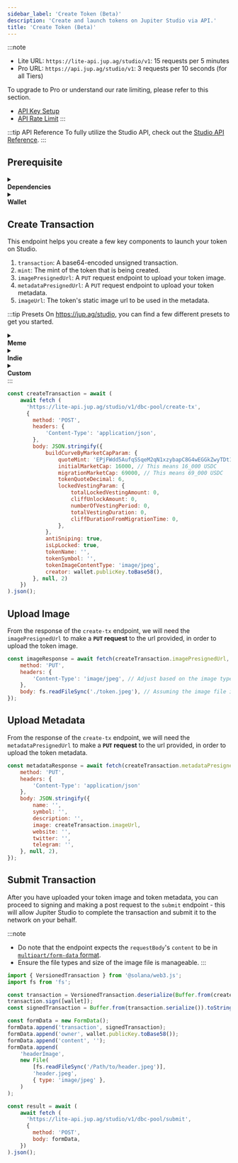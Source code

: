 ```yaml
---
sidebar_label: 'Create Token (Beta)'
description: 'Create and launch tokens on Jupiter Studio via API.'
title: 'Create Token (Beta)'
---
```


<head>
    <title>Create Token (Beta)</title>
    <meta name='twitter:card' content='summary' />
</head>

:::note
- Lite URL: `https://lite-api.jup.ag/studio/v1`: 15 requests per 5 minutes
- Pro URL: `https://api.jup.ag/studio/v1`: 3 requests per 10 seconds (for all Tiers)

To upgrade to Pro or understand our rate limiting, please refer to this section.
- [API Key Setup](/docs/api-setup)
- [API Rate Limit](/docs/api-rate-limit)
:::

:::tip API Reference
To fully utilize the Studio API, check out the [Studio API Reference](/docs/api/studio-api).
:::

## Prerequisite

<details>
    <summary>
        <div>
            <div>
                <b>Dependencies</b>
            </div>
        </div>
    </summary>

```bash
npm install @solana/web3.js@1 # Using v1 of web3.js instead of v2
npm install dotenv # If required for wallet setup
```
</details>

<details>
    <summary>
        <div>
            <div>
                <b>Wallet</b>
            </div>
        </div>
    </summary>

**Set up Development Wallet**

:::note
- You can paste in your private key for testing purposes but this is not recommended for production applications.
- If you want to store your private key in the project directly, you can do it via a `.env` file.
:::

To set up a development wallet via `.env` file, you can use the following script.

```jsx
// index.js
import { Keypair } from '@solana/web3.js';
import dotenv from 'dotenv';
require('dotenv').config();

const wallet = Keypair.fromSecretKey(bs58.decode(process.env.PRIVATE_KEY || ''));
```

```bash
# .env
PRIVATE_KEY=''
```

To set up a development wallet via a wallet generated via [Solana CLI](https://solana.com/docs/intro/installation#solana-cli-basics), you can use the following script.

```jsx
import { Keypair } from '@solana/web3.js';
import fs from 'fs';

const privateKeyArray = JSON.parse(fs.readFileSync('/Path/To/.config/solana/id.json', 'utf8').trim());
const wallet = Keypair.fromSecretKey(new Uint8Array(privateKeyArray));
```
</details>

## Create Transaction

This endpoint helps you create a few key components to launch your token on Studio.

1. `transaction`: A base64-encoded unsigned transaction.
2. `mint`: The mint of the token that is being created.
3. `imagePresignedUrl`: A `PUT` request endpoint to upload your token image.
4. `metadataPresignedUrl`: A `PUT` request endpoint to upload your token metadata.
5. `imageUrl`: The token's static image url to be used in the metadata.

:::tip Presets
On https://jup.ag/studio, you can find a few different presets to get you started.

<details>
    <summary>
        <div>
            <div>
                <b>Meme</b>
            </div>
        </div>
    </summary>
**Great for memes, similar profile to traditional meme launches.**
- People begin buying your token at 16K Market Cap (MC) in USDC.
- It graduates to a Meteora pool at 69K MC.
- Your pool raises ~17.94K USDC before graduation.

```json
buildCurveByMarketCapParam: {
    quoteMint: 'EPjFWdd5AufqSSqeM2qN1xzybapC8G4wEGGkZwyTDt1v',
    initialMarketCap: 16000,
    migrationMarketCap: 69000,
    tokenQuoteDecimal: 6,
    lockedVestingParam: {
        totalLockedVestingAmount: 0,
        cliffUnlockAmount: 0,
        numberOfVestingPeriod: 0,
        totalVestingDuration: 0,
        cliffDurationFromMigrationTime: 0,
    },
},
antiSniping: false,
isLpLocked: true,
tokenName: '',
tokenSymbol: '',
tokenImageContentType: 'image/jpeg',
creator: wallet.publicKey.toBase58(),
```
</details>

<details>
    <summary>
        <div>
            <div>
                <b>Indie</b>
            </div>
        </div>
    </summary>
**For projects ready to take it up a notch. More capital required to bond, but you'll have deeper liquidity and more LP fees when you graduate.**
- People begin buying your token at 32k Market Cap (MC) in USDC.
- It graduates to a Meteora pool at 240k MC.
- Your pool raises ~57.78K USDC before graduation.
- 10% of total supply will be vested daily over 12 months.

```json
buildCurveByMarketCapParam: {
    quoteMint: 'EPjFWdd5AufqSSqeM2qN1xzybapC8G4wEGGkZwyTDt1v',
    initialMarketCap: 32000,
    migrationMarketCap: 240000,
    tokenQuoteDecimal: 6,
    lockedVestingParam: {
        totalLockedVestingAmount: 100000000,
        cliffUnlockAmount: 0,
        numberOfVestingPeriod: 365,
        totalVestingDuration: 31536000,
        cliffDurationFromMigrationTime: 0,
    },
},
antiSniping: true,
isLpLocked: true,
tokenName: '',
tokenSymbol: '',
tokenImageContentType: 'image/jpeg',
creator: wallet.publicKey.toBase58(),
```
</details>

<details>
    <summary>
        <div>
            <div>
                <b>Custom</b>
            </div>
        </div>
    </summary>
Just pass in the parameters you need!
</details>
:::

```jsx
const createTransaction = await (
    await fetch (
      'https://lite-api.jup.ag/studio/v1/dbc-pool/create-tx', 
      {
        method: 'POST',
        headers: {
            'Content-Type': 'application/json',
        },
        body: JSON.stringify({
            buildCurveByMarketCapParam: {
                quoteMint: 'EPjFWdd5AufqSSqeM2qN1xzybapC8G4wEGGkZwyTDt1v', // or SOL or JUP
                initialMarketCap: 16000, // This means 16_000 USDC
                migrationMarketCap: 69000, // This means 69_000 USDC
                tokenQuoteDecimal: 6,
                lockedVestingParam: {
                    totalLockedVestingAmount: 0,
                    cliffUnlockAmount: 0,
                    numberOfVestingPeriod: 0,
                    totalVestingDuration: 0,
                    cliffDurationFromMigrationTime: 0,
                },
            },
            antiSniping: true,
            isLpLocked: true,
            tokenName: '',
            tokenSymbol: '',
            tokenImageContentType: 'image/jpeg',
            creator: wallet.publicKey.toBase58(),
        }, null, 2)
    })
).json();
```

## Upload Image

From the response of the `create-tx` endpoint, we will need the `imagePresignedUrl` to make a **`PUT` request** to the url provided, in order to upload the token image.

```jsx
const imageResponse = await fetch(createTransaction.imagePresignedUrl, {
    method: 'PUT',
    headers: {
        'Content-Type': 'image/jpeg', // Adjust based on the image type passed in previously
    },
    body: fs.readFileSync('./token.jpeg'), // Assuming the image file is located in the same folder
});
```

## Upload Metadata

From the response of the `create-tx` endpoint, we will need the `metadataPresignedUrl` to make a **`PUT` request** to the url provided, in order to upload the token metadata.

```jsx
const metadataResponse = await fetch(createTransaction.metadataPresignedUrl, {
    method: 'PUT',
    headers: {
        'Content-Type': 'application/json'
    },
    body: JSON.stringify({
        name: '',
        symbol: '',
        description: '',
        image: createTransaction.imageUrl,
        website: '',
        twitter: '',
        telegram: '',
    }, null, 2),
});
```

## Submit Transaction

After you have uploaded your token image and token metadata, you can proceed to signing and making a post request to the `submit` endpoint - this will allow Jupiter Studio to complete the transaction and submit it to the network on your behalf.

:::note
- Do note that the endpoint expects the `requestBody`'s `content` to be in [`multipart/form-data` format](https://developer.mozilla.org/en-US/docs/Web/API/XMLHttpRequest_API/Using_FormData_Objects).
- Ensure the file types and size of the image file is manageable.
:::

```jsx
import { VersionedTransaction } from '@solana/web3.js';
import fs from 'fs';

const transaction = VersionedTransaction.deserialize(Buffer.from(createTransaction.transaction, 'base64'));
transaction.sign([wallet]);
const signedTransaction = Buffer.from(transaction.serialize()).toString('base64');

const formData = new FormData();
formData.append('transaction', signedTransaction);
formData.append('owner', wallet.publicKey.toBase58());
formData.append('content', '');
formData.append(
    'headerImage',
    new File(
        [fs.readFileSync('/Path/to/header.jpeg')],
        'header.jpeg',
        { type: 'image/jpeg' },
    )
);

const result = await (
    await fetch (
      'https://lite-api.jup.ag/studio/v1/dbc-pool/submit', 
      {
        method: 'POST',
        body: formData,
    })
).json();
```

